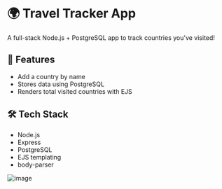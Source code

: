 
# 🌍 Travel Tracker App

A full-stack Node.js + PostgreSQL app to track countries you've visited!

## 🚀 Features
- Add a country by name
- Stores data using PostgreSQL
- Renders total visited countries with EJS

## 🛠 Tech Stack
- Node.js
- Express
- PostgreSQL
- EJS templating
- body-parser

![image](https://github.com/user-attachments/assets/f04b7563-1687-4685-a22e-5aa47bc61f2a)

